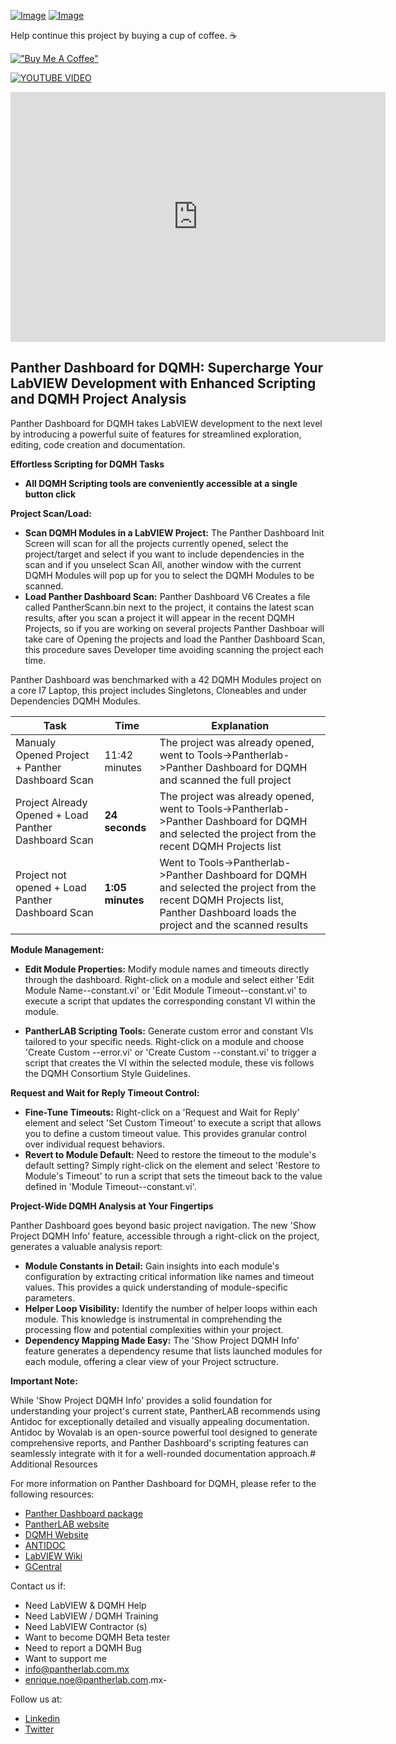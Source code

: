 [![Image](https://www.vipm.io/package/pantherlab_lib_panther_dashboard/badge.svg?metric=installs)](https://www.vipm.io/package/pantherlab_lib_panther_dashboard/) [![Image](https://www.vipm.io/package/pantherlab_lib_panther_dashboard/badge.svg?metric=stars)](https://www.vipm.io/package/pantherlab_lib_panther_dashboard/)

Help continue this project by buying a cup of coffee. ☕ 

[!["Buy Me A Coffee"](https://www.buymeacoffee.com/assets/img/custom_images/orange_img.png)](https://www.buymeacoffee.com/enoearias)

[![YOUTUBE VIDEO](https://img.youtube.com/vi/nnQTQAkw5Xo/0.jpg)](https://youtu.be/PaLSg6yTlx8)

<center>
 <iframe width="600" 
         height="400" 
         src="https://youtu.be/PaLSg6yTlx8" 
         title="YouTube video player" 
         frameborder="0" 
         allow="accelerometer; autoplay; clipboard-write; encrypted-media; gyroscope; picture-in-picture" 
         allowfullscreen>
 </iframe>
</center>

## Panther Dashboard for DQMH: Supercharge Your LabVIEW Development with Enhanced Scripting and DQMH Project Analysis

Panther Dashboard for DQMH takes LabVIEW development to the next level by introducing a powerful suite of features for streamlined exploration, editing, code creation and documentation.

**Effortless Scripting for DQMH Tasks**

* **All DQMH Scripting tools are conveniently accessible at a single button click**

**Project Scan/Load:**

* **Scan DQMH Modules in a LabVIEW Project:** The Panther Dashboard Init Screen will scan for all the projects currently opened, select the project/target and select if you want to include dependencies in the scan and if you unselect Scan All, another window with the current DQMH Modules will pop up for you to select the DQMH Modules to be scanned.
*  **Load Panther Dashboard Scan:** Panther Dashboard V6 Creates a file called PantherScann.bin next to the project, it contains the latest scan results, after you scan a project it will appear in the recent DQMH Projects, so if you are working on several projects Panther Dashboar will take care of Opening the projects and load the Panther Dashboard Scan, this procedure saves Developer time avoiding scanning the project each time.

Panther Dashboard was benchmarked with a 42 DQMH Modules project on a core I7 Laptop, this project includes Singletons, Cloneables and under Dependencies DQMH Modules.

| Task | Time | Explanation |
| ------- | ------- |----------|
| Manualy Opened Project + Panther Dashboard Scan  | 11:42 minutes    | The project was already opened, went to Tools->Pantherlab->Panther Dashboard for DQMH and scanned the full project|
| Project Already Opened + Load Panther Dashboard Scan | **24 seconds**    | The project was already opened, went to Tools->Pantherlab->Panther Dashboard for DQMH and selected the project from the recent DQMH Projects list|
| Project not opened + Load Panther Dashboard Scan    | **1:05 minutes**   | Went to Tools->Pantherlab->Panther Dashboard for DQMH and selected the project from the recent DQMH Projects list, Panther Dashboard loads the project and the scanned results|

**Module Management:**

* **Edit Module Properties:** Modify module names and timeouts directly through the dashboard. Right-click on a module and select either 'Edit Module Name--constant.vi' or 'Edit Module Timeout--constant.vi' to execute a script that updates the corresponding constant VI within the module.

* **PantherLAB Scripting Tools:** Generate custom error and constant VIs tailored to your specific needs. Right-click on a module and choose 'Create Custom --error.vi' or 'Create Custom --constant.vi' to trigger a script that creates the VI within the selected module, these vis follows the DQMH Consortium Style Guidelines.

**Request and Wait for Reply Timeout Control:**

* **Fine-Tune Timeouts:**  Right-click on a 'Request and Wait for Reply' element and select 'Set Custom Timeout' to execute a script that allows you to define a custom timeout value. This provides granular control over individual request behaviors.
* **Revert to Module Default:** Need to restore the timeout to the module's default setting? Simply right-click on the element and select 'Restore to Module's Timeout' to run a script that sets the timeout back to the value defined in 'Module Timeout--constant.vi'.

**Project-Wide DQMH Analysis at Your Fingertips**

Panther Dashboard goes beyond basic project navigation. The new 'Show Project DQMH Info' feature, accessible through a right-click on the project, generates a valuable analysis report:

* **Module Constants in Detail:**  Gain insights into each module's configuration by extracting critical information like names and timeout values. This provides a quick understanding of module-specific parameters.
* **Helper Loop Visibility:**  Identify the number of helper loops within each module. This knowledge is instrumental in comprehending the processing flow and potential complexities within your project.
* **Dependency Mapping Made Easy:**   The 'Show Project DQMH Info' feature generates a dependency resume that lists launched modules for each module, offering a clear view of your Project sctructure.

**Important Note:**

While 'Show Project DQMH Info' provides a solid foundation for understanding your project's current state, PantherLAB recommends using Antidoc for exceptionally detailed and visually appealing documentation. Antidoc by Wovalab is an open-source powerful tool designed to generate comprehensive reports, and Panther Dashboard's scripting features can seamlessly integrate with it for a well-rounded documentation approach.# Additional Resources

For more information on Panther Dashboard for DQMH, please refer to the following resources:

- [Panther Dashboard package](https://www.vipm.io/package/pantherlab_lib_panther_dashboard/)
- [PantherLAB website](https://pantherlab.com.mx/)
- [DQMH Website](https://dqmh.org/)
- [ANTIDOC](https://wovalab.gitlab.io/open-source/labview-doc-generator/)
- [LabVIEW Wiki](https://labviewwiki.org/wiki/Home)
- [GCentral](https://www.gcentral.org/)

 Contact us if:
- Need LabVIEW & DQMH Help
- Need LabVIEW / DQMH Training
- Need LabVIEW Contractor (s)
- Want to become DQMH Beta tester
- Need to report a DQMH Bug
- Want to support me
- info@pantherlab.com.mx
- enrique.noe@pantherlab.com.mx- 

Follow us at:
- [Linkedin](https://www.linkedin.com/company/pantherlabmx/)
- [Twitter](https://x.com/PantherLAB_)

 
